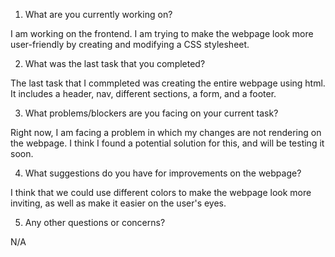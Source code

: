 1. What are you currently working on?

I am working on the frontend. I am trying to make the webpage look more user-friendly by creating and modifying a CSS stylesheet.

2. What was the last task that you completed?

The last task that I commpleted was creating the entire webpage using html. It includes a header, nav, different sections, a form, and a footer.

3. What problems/blockers are you facing on your current task?

Right now, I am facing a problem in which my changes are not rendering on the webpage. I think I found a potential solution for this, and will be testing it soon.

4. What suggestions do you have for improvements on the webpage?

I think that we could use different colors to make the webpage look more inviting, as well as make it easier on the user's eyes.

5. Any other questions or concerns?

N/A
